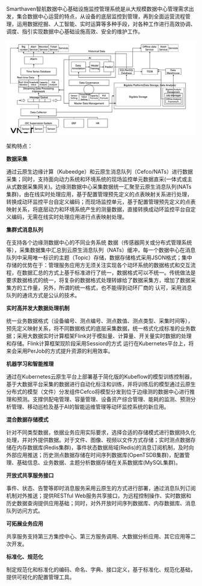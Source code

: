 Smarthaven智航数据中心基础设施监控管理系统是从大规模数据中心管理需求出发，集合数据中心运营的特点，从设备的底层监控到管理，再到全面运营流程管理，运用数据挖掘、人工智能、实时运算等多种手段，对各种工作进行高效协调、调度、指引实现数据中心基础设施高效、安全的维护工作。

![smarthaven architecture](docs/img/smarthaven_architecture.png)

架构特点：

**数据采集**

通过云原生边缘计算（Kubeedge）和云原生消息队列（Cefco/NATs）进行数据采集；同时，支持面向动力系统和环境系统的现场监控单元数据直采(一体式或主从式数据采集网关)。边缘测数据中心采集数据统一汇聚至云原生消息队列(NATs集群)，由在线实时处理应用，基于配置管理预先定义的点表映射关系进行处理，转换成动环监控平台自定义编码；而现场监控单元，基于配置管理预先定义的点表映射关系，将底层动力和环境系统产生的测量数据，直接转换成动环监控平台自定义编码，无需在线实时处理应用进行点表映射处理。

**集群式消息队列**

在支持各个边缘测数据中心的不同业务系统 数据（传感器网关或分布式管理系统等），采集数据集中汇总到云原生消息队列（NATs）缓冲，每一个数据中心在消息队列中采用唯一标识的主题（Topic）存储，数据存储格式采用JSON格式；集中存储的优势在于：管理服务应用方无须关注实现各个动环系统的数据格式和交互流程，在数据汇总的方式上基于标准进行了统一，数据格式可以不统一。传统做法是要求数据格式的统一，将复杂的数据格式处理转嫁给了数据采集方，增加了数据采集方的工作量，另外，所谓的统一格式，也不能得到动环厂商的 认可，采用消息队列的通讯方式是公认的技术。

**实时高并发大数据处理机制**

统一业务数据格式（设备编号、测点编号、测点数值、测点类型、采集时间等），预先定义映射关系，将不同数据格式的底层采集数据，统一格式化成标准的业务数据；采用大数据实时计算框架Flink对于模拟量、计算量、开关量实时数据的处理和存储。Flink计算框架现阶段采用Session的方式 运行在Kubernetes平台上，将来会采用PerJob的方式提升资源的利用效率。

**机器学习和智能推理**

通过在Kubernetes云原生平台上部署基于简化版的Kubeflow的模型训练控制器，基于大数据平台采集的数据进行自动化标注和训练，并将训练后的模型通过云原生分布式的模型（文件）分发组件Cefco将模型分发到位于边缘测的数据中心进行推理和预测。支撑供配电管理、容量管理、设备资产综合管理、能耗的监测、预测分析管理、移动巡检及基于AI的智能运维管理等动环监控系统的新应用。

**混合数据存储模式**

针对不同类型数据，依据业务应用实际要求，选择合适的存储模式进行数据持久化处理，并对外提供数据。对于文件、图像、视频以文件方式存储；实时测点数据存储在内存数据库(Redis集群)，事件状态数据局域(Redis)的消息订阅机制，及时向外部应用推送；历史测点数据存储在时间序列数据库(OpenTSDB集群)，配置管理、基础信息、业务数据、主题分析数据存储在关系数据库(MySQL集群)。

**开放式共享服务接口**

事件、状态、告警等即时消息服务采用云原生的方式进行部署，通过消息队列订阅机制对外推送；提供RESTful Web服务共享接口，为远程控制操作、实时数据和历史数据查询提供应用基础；同时，对外开放时间序列数据库、内存数据库、消息队列访问方式。

**可拓展业务应用**

共享服务支持第三方集控中心、第三方服务调用、大数据分析应用、其它应用等二次开发。

**标准化、规范化**

制定规范化和标准化的编码、命名、字典、接口定义，基于标准化、规范化基础，提供可视化的配置管理工具。

